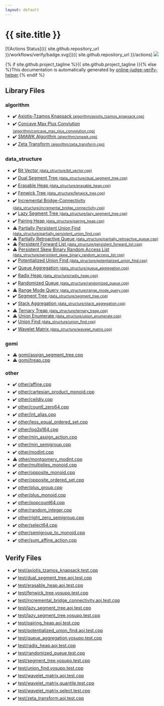 ```yaml
---
layout: default
---
```


<!-- mathjax config similar to math.stackexchange -->
<script type="text/javascript" async
  src="https://cdnjs.cloudflare.com/ajax/libs/mathjax/2.7.5/MathJax.js?config=TeX-MML-AM_CHTML">
</script>
<script type="text/x-mathjax-config">
  MathJax.Hub.Config({
    TeX: { equationNumbers: { autoNumber: "AMS" }},
    tex2jax: {
      inlineMath: [ ['$','$'] ],
      processEscapes: true
    },
    "HTML-CSS": { matchFontHeight: false },
    displayAlign: "left",
    displayIndent: "2em"
  });
</script>

<script type="text/javascript" src="https://cdnjs.cloudflare.com/ajax/libs/jquery/3.4.1/jquery.min.js"></script>
<script src="https://cdn.jsdelivr.net/npm/jquery-balloon-js@1.1.2/jquery.balloon.min.js" integrity="sha256-ZEYs9VrgAeNuPvs15E39OsyOJaIkXEEt10fzxJ20+2I=" crossorigin="anonymous"></script>
<script type="text/javascript" src="assets/js/copy-button.js"></script>
<link rel="stylesheet" href="assets/css/copy-button.css" />


# {{ site.title }}

[![Actions Status]({{ site.github.repository_url }}/workflows/verify/badge.svg)]({{ site.github.repository_url }}/actions)
<a href="{{ site.github.repository_url }}"><img src="https://img.shields.io/github/last-commit/{{ site.github.owner_name }}/{{ site.github.repository_name }}" /></a>

{% if site.github.project_tagline %}{{ site.github.project_tagline }}{% else %}This documentation is automatically generated by <a href="https://github.com/kmyk/online-judge-verify-helper">online-judge-verify-helper</a>.{% endif %}

## Library Files

<div id="ed469618898d75b149e5c7c4b6a1c415"></div>

### algorithm

* :heavy_check_mark: <a href="library/algorithm/axiotis_tzamos_knapsack.cpp.html">Axiotis-Tzamos Knapsack <small>(algorithm/axiotis_tzamos_knapsack.cpp)</small></a>
* :heavy_check_mark: <a href="library/algorithm/concave_max_plus_convolution.cpp.html">Concave Max Plus Convlution <small>(algorithm/concave_max_plus_convolution.cpp)</small></a>
* :heavy_check_mark: <a href="library/algorithm/smawk.cpp.html">SMAWK Algorithm <small>(algorithm/smawk.cpp)</small></a>
* :heavy_check_mark: <a href="library/algorithm/zeta_transform.cpp.html">Zeta Transform <small>(algorithm/zeta_transform.cpp)</small></a>


<div id="c8f6850ec2ec3fb32f203c1f4e3c2fd2"></div>

### data_structure

* :heavy_check_mark: <a href="library/data_structure/bit_vector.cpp.html">Bit Vector <small>(data_structure/bit_vector.cpp)</small></a>
* :heavy_check_mark: <a href="library/data_structure/dual_segment_tree.cpp.html">Dual Segment Tree <small>(data_structure/dual_segment_tree.cpp)</small></a>
* :heavy_check_mark: <a href="library/data_structure/erasable_heap.cpp.html">Erasable Heap <small>(data_structure/erasable_heap.cpp)</small></a>
* :heavy_check_mark: <a href="library/data_structure/fenwick_tree.cpp.html">Fenwick Tree <small>(data_structure/fenwick_tree.cpp)</small></a>
* :heavy_check_mark: <a href="library/data_structure/incremental_bridge_connectivity.cpp.html">Incremental Bridge-Connectivity <small>(data_structure/incremental_bridge_connectivity.cpp)</small></a>
* :heavy_check_mark: <a href="library/data_structure/lazy_segment_tree.cpp.html">Lazy Segment Tree <small>(data_structure/lazy_segment_tree.cpp)</small></a>
* :heavy_check_mark: <a href="library/data_structure/pairing_heap.cpp.html">Pairing Heap <small>(data_structure/pairing_heap.cpp)</small></a>
* :warning: <a href="library/data_structure/partially_persistent_union_find.cpp.html">Partially Persistent Union Find <small>(data_structure/partially_persistent_union_find.cpp)</small></a>
* :warning: <a href="library/data_structure/partially_retroactive_queue.cpp.html">Partially Retroactive Queue <small>(data_structure/partially_retroactive_queue.cpp)</small></a>
* :warning: <a href="library/data_structure/persistent_forward_list.cpp.html">Persistent Forward List <small>(data_structure/persistent_forward_list.cpp)</small></a>
* :warning: <a href="library/data_structure/persistent_skew_binary_random_access_list.cpp.html">Persistent Skew Binary Random Access List <small>(data_structure/persistent_skew_binary_random_access_list.cpp)</small></a>
* :heavy_check_mark: <a href="library/data_structure/potentialized_union_find.cpp.html">Potentialized Union Find <small>(data_structure/potentialized_union_find.cpp)</small></a>
* :heavy_check_mark: <a href="library/data_structure/queue_aggregation.cpp.html">Queue Aggregation <small>(data_structure/queue_aggregation.cpp)</small></a>
* :heavy_check_mark: <a href="library/data_structure/radix_heap.cpp.html">Radix Heap <small>(data_structure/radix_heap.cpp)</small></a>
* :heavy_check_mark: <a href="library/data_structure/randomized_queue.cpp.html">Randomized Queue <small>(data_structure/randomized_queue.cpp)</small></a>
* :warning: <a href="library/data_structure/range_mode_query.cpp.html">Range Mode Query <small>(data_structure/range_mode_query.cpp)</small></a>
* :heavy_check_mark: <a href="library/data_structure/segment_tree.cpp.html">Segment Tree <small>(data_structure/segment_tree.cpp)</small></a>
* :heavy_check_mark: <a href="library/data_structure/stack_aggregation.cpp.html">Stack Aggregation <small>(data_structure/stack_aggregation.cpp)</small></a>
* :warning: <a href="library/data_structure/ternary_treap.cpp.html">Ternary Treap <small>(data_structure/ternary_treap.cpp)</small></a>
* :warning: <a href="library/data_structure/union_enumerate.cpp.html">Union Enumerate <small>(data_structure/union_enumerate.cpp)</small></a>
* :heavy_check_mark: <a href="library/data_structure/union_find.cpp.html">Union Find <small>(data_structure/union_find.cpp)</small></a>
* :heavy_check_mark: <a href="library/data_structure/wavelet_matrix.cpp.html">Wavelet Matrix <small>(data_structure/wavelet_matrix.cpp)</small></a>


<div id="c25e426f9a94f83968c77e7d5480c159"></div>

### gomi

* :warning: <a href="library/gomi/assign_segment_tree.cpp.html">gomi/assign_segment_tree.cpp</a>
* :warning: <a href="library/gomi/treap.cpp.html">gomi/treap.cpp</a>


<div id="795f3202b17cb6bc3d4b771d8c6c9eaf"></div>

### other

* :heavy_check_mark: <a href="library/other/affine.cpp.html">other/affine.cpp</a>
* :heavy_check_mark: <a href="library/other/cartesian_product_monoid.cpp.html">other/cartesian_product_monoid.cpp</a>
* :heavy_check_mark: <a href="library/other/ceildiv.cpp.html">other/ceildiv.cpp</a>
* :heavy_check_mark: <a href="library/other/countl_zero64.cpp.html">other/countl_zero64.cpp</a>
* :heavy_check_mark: <a href="library/other/int_alias.cpp.html">other/int_alias.cpp</a>
* :heavy_check_mark: <a href="library/other/less_equal_ordered_set.cpp.html">other/less_equal_ordered_set.cpp</a>
* :heavy_check_mark: <a href="library/other/log2p164.cpp.html">other/log2p164.cpp</a>
* :heavy_check_mark: <a href="library/other/min_assign_action.cpp.html">other/min_assign_action.cpp</a>
* :heavy_check_mark: <a href="library/other/min_semigroup.cpp.html">other/min_semigroup.cpp</a>
* :heavy_check_mark: <a href="library/other/modint.cpp.html">other/modint.cpp</a>
* :warning: <a href="library/other/montgomery_modint.cpp.html">other/montgomery_modint.cpp</a>
* :heavy_check_mark: <a href="library/other/multiplies_monoid.cpp.html">other/multiplies_monoid.cpp</a>
* :heavy_check_mark: <a href="library/other/opposite_monoid.cpp.html">other/opposite_monoid.cpp</a>
* :heavy_check_mark: <a href="library/other/opposite_ordered_set.cpp.html">other/opposite_ordered_set.cpp</a>
* :heavy_check_mark: <a href="library/other/plus_group.cpp.html">other/plus_group.cpp</a>
* :heavy_check_mark: <a href="library/other/plus_monoid.cpp.html">other/plus_monoid.cpp</a>
* :heavy_check_mark: <a href="library/other/popcount64.cpp.html">other/popcount64.cpp</a>
* :heavy_check_mark: <a href="library/other/random_integer.cpp.html">other/random_integer.cpp</a>
* :heavy_check_mark: <a href="library/other/right_zero_semigroup.cpp.html">other/right_zero_semigroup.cpp</a>
* :heavy_check_mark: <a href="library/other/select64.cpp.html">other/select64.cpp</a>
* :heavy_check_mark: <a href="library/other/semigroup_to_monoid.cpp.html">other/semigroup_to_monoid.cpp</a>
* :heavy_check_mark: <a href="library/other/sum_affine_action.cpp.html">other/sum_affine_action.cpp</a>


## Verify Files

* :heavy_check_mark: <a href="verify/test/axiotis_tzamos_knapsack.test.cpp.html">test/axiotis_tzamos_knapsack.test.cpp</a>
* :heavy_check_mark: <a href="verify/test/dual_segment_tree.aoj.test.cpp.html">test/dual_segment_tree.aoj.test.cpp</a>
* :heavy_check_mark: <a href="verify/test/erasable_heap.aoj.test.cpp.html">test/erasable_heap.aoj.test.cpp</a>
* :heavy_check_mark: <a href="verify/test/fenwick_tree.yosupo.test.cpp.html">test/fenwick_tree.yosupo.test.cpp</a>
* :heavy_check_mark: <a href="verify/test/incremental_bridge_connectivity.aoj.test.cpp.html">test/incremental_bridge_connectivity.aoj.test.cpp</a>
* :heavy_check_mark: <a href="verify/test/lazy_segment_tree.aoj.test.cpp.html">test/lazy_segment_tree.aoj.test.cpp</a>
* :heavy_check_mark: <a href="verify/test/lazy_segment_tree.yosupo.test.cpp.html">test/lazy_segment_tree.yosupo.test.cpp</a>
* :heavy_check_mark: <a href="verify/test/pairing_heap.aoj.test.cpp.html">test/pairing_heap.aoj.test.cpp</a>
* :heavy_check_mark: <a href="verify/test/potentialized_union_find.aoj.test.cpp.html">test/potentialized_union_find.aoj.test.cpp</a>
* :heavy_check_mark: <a href="verify/test/queue_aggregation.yosupo.test.cpp.html">test/queue_aggregation.yosupo.test.cpp</a>
* :heavy_check_mark: <a href="verify/test/radix_heap.aoj.test.cpp.html">test/radix_heap.aoj.test.cpp</a>
* :heavy_check_mark: <a href="verify/test/randomized_queue.test.cpp.html">test/randomized_queue.test.cpp</a>
* :heavy_check_mark: <a href="verify/test/segment_tree.yosupo.test.cpp.html">test/segment_tree.yosupo.test.cpp</a>
* :heavy_check_mark: <a href="verify/test/union_find.yosupo.test.cpp.html">test/union_find.yosupo.test.cpp</a>
* :heavy_check_mark: <a href="verify/test/wavelet_matrix.aoj.test.cpp.html">test/wavelet_matrix.aoj.test.cpp</a>
* :heavy_check_mark: <a href="verify/test/wavelet_matrix.quantile.test.cpp.html">test/wavelet_matrix.quantile.test.cpp</a>
* :heavy_check_mark: <a href="verify/test/wavelet_matrix.select.test.cpp.html">test/wavelet_matrix.select.test.cpp</a>
* :heavy_check_mark: <a href="verify/test/zeta_transform.aoj.test.cpp.html">test/zeta_transform.aoj.test.cpp</a>


